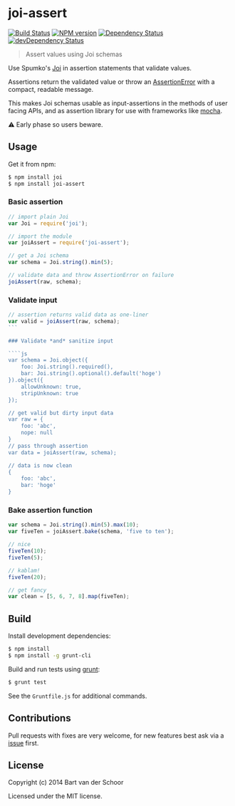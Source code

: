 # joi-assert

[![Build Status](https://secure.travis-ci.org/Bartvds/joi-assert.png?branch=master)](http://travis-ci.org/Bartvds/joi-assert) [![NPM version](https://badge.fury.io/js/joi-assert.png)](http://badge.fury.io/js/joi-assert) [![Dependency Status](https://david-dm.org/Bartvds/joi-assert.png)](https://david-dm.org/Bartvds/joi-assert) [![devDependency Status](https://david-dm.org/Bartvds/joi-assert/dev-status.png)](https://david-dm.org/Bartvds/joi-assert#info=devDependencies)

> Assert values using Joi schemas

Use Spumko's [Joi](https://github.com/spumko/joi) in assertion statements that validate values.

Assertions return the validated value or throw an [AssertionError](https://github.com/chaijs/assertion-error) with a compact, readable message. 

This makes Joi schemas usable as input-assertions in the methods of user facing APIs, and as assertion library for use with frameworks like [mocha](https://visionmedia.github.io/mocha/). 

:warning: Early phase so users beware.

## Usage

Get it from npm:

````bash
$ npm install joi
$ npm install joi-assert
````

### Basic assertion

````js
// import plain Joi
var Joi = require('joi');

// import the module
var joiAssert = require('joi-assert');

// get a Joi schema
var schema = Joi.string().min(5);

// validate data and throw AssertionError on failure
joiAssert(raw, schema);
````

### Validate input

````js
// assertion returns valid data as one-liner
var valid = joiAssert(raw, schema);
```

### Validate *and* sanitize input

````js
var schema = Joi.object({
	foo: Joi.string().required(),
	bar: Joi.string().optional().default('hoge')
}).object({
	allowUnknown: true,
	stripUnknown: true
});

// get valid but dirty input data
var raw = {
	foo: 'abc',
	nope: null
}
// pass through assertion
var data = joiAssert(raw, schema);

// data is now clean
{
	foo: 'abc',
	bar: 'hoge'
}
````

### Bake assertion function

````js
var schema = Joi.string().min(5).max(10);
var fiveTen = joiAssert.bake(schema, 'five to ten');

// nice
fiveTen(10);
fiveTen(5);

// kablam!
fiveTen(20);

// get fancy
var clean = [5, 6, 7, 8].map(fiveTen);
````

## Build

Install development dependencies:

````bash
$ npm install
$ npm install -g grunt-cli
````

Build and run tests using [grunt](http://gruntjs.com):

````bash
$ grunt test
````

See the `Gruntfile.js` for additional commands.

## Contributions

Pull requests with fixes are very welcome, for new features best ask via a [issue](https://github.com/Bartvds/joi-assert/issues) first.

## License

Copyright (c) 2014 Bart van der Schoor

Licensed under the MIT license.
